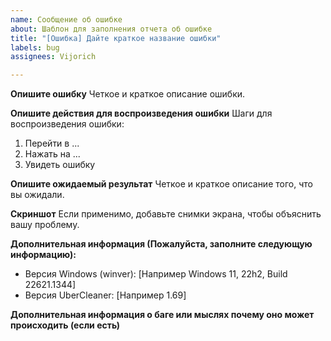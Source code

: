 ```yaml
---
name: Сообщение об ошибке
about: Шаблон для заполнения отчета об ошибке
title: "[Ошибка] Дайте краткое название ошибки"
labels: bug
assignees: Vijorich

---
```


**Опишите ошибку**
Четкое и краткое описание ошибки.

**Опишите действия для воспроизведения ошибки**
Шаги для воспроизведения ошибки:
1. Перейти в ...
2. Нажать на ...
3. Увидеть ошибку

**Опишите ожидаемый результат**
Четкое и краткое описание того, что вы ожидали.

**Скриншот**
Если применимо, добавьте снимки экрана, чтобы объяснить вашу проблему.

**Дополнительная информация (Пожалуйста, заполните следующую информацию):**
 - Версия Windows (winver): [Например Windows 11, 22h2, Build 22621.1344]
 - Версия UberCleaner: [Например 1.69]

**Дополнительная информация о баге или мыслях почему оно может происходить (если есть)**
